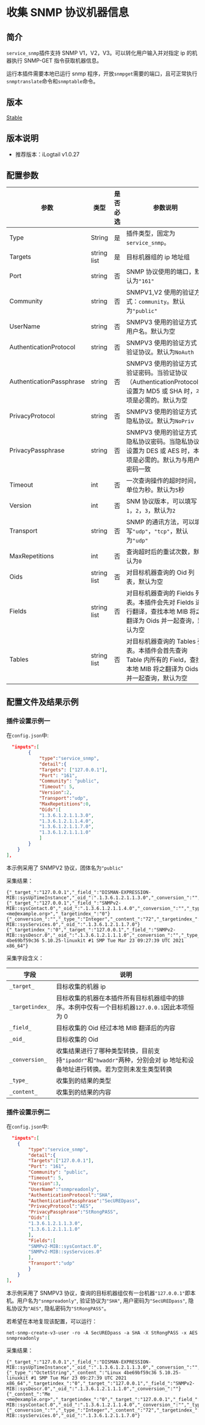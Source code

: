 # 收集 SNMP 协议机器信息

## 简介

`service_snmp`插件支持 SNMP V1，V2，V3。可以转化用户输入并对指定 ip 的机器执行 SNMP-GET 指令获取机器信息。

运行本插件需要本地已运行 snmp 程序，开放`snmpget`需要的端口，且可正常执行`snmptranslate`命令和`snmptable`命令。

## 版本

[Stable](../../stability-level.md)

## 版本说明

* 推荐版本：iLogtail v1.0.27

## 配置参数

| 参数                     | 类型        | 是否必选 | 参数说明                                                                                                               |
| ------------------------ | ----------- | -------- | ---------------------------------------------------------------------------------------------------------------------- |
| Type                     | String      | 是       | 插件类型，固定为`service_snmp`。                                                                                       |
| Targets                  | string list | 是       | 目标机器组的 ip 地址组                                                                                                 |
| Port                     | string      | 否       | SNMP 协议使用的端口，默认为`"161"`                                                                                     |
| Community                | string      | 否       | SNMPV1,V2 使用的验证方式：`community`。默认为`"public"`                                                                |
| UserName                 | string      | 否       | SNMPV3 使用的验证方式：用户名。默认为空                                                                                |
| AuthenticationProtocol   | string      | 否       | SNMPV3 使用的验证方式：验证协议。默认为`NoAuth`                                                                        |
| AuthenticationPassphrase | string      | 否       | SNMPV3 使用的验证方式：验证密码。当验证协议（AuthenticationProtocol）设置为 MD5 或 SHA 时，本项是必需的。默认为空      |
| PrivacyProtocol          | string      | 否       | SNMPV3 使用的验证方式：隐私协议。默认为`NoPriv`                                                                        |
| PrivacyPassphrase        | string      | 否       | SNMPV3 使用的验证方式：隐私协议密码。当隐私协议设置为 DES 或 AES 时，本项是必需的。默认为与用户密码一致                |
| Timeout                  | int         | 否       | 一次查询操作的超时时间，单位为秒。默认为`5`秒                                                                          |
| Version                  | int         | 否       | SNM 协议版本，可以填写`1`，`2`，`3`，默认为`2`                                                                         |
| Transport                | string      | 否       | SNMP 的通讯方法，可以填写`"udp"`，`"tcp"`，默认为`"udp"`                                                               |
| MaxRepetitions           | int         | 否       | 查询超时后的重试次数，默认为`0`                                                                                        |
| Oids                     | string list | 否       | 对目标机器查询的 Oid 列表，默认为空                                                                                    |
| Fields                   | string list | 否       | 对目标机器查询的 Fields 列表。本插件会先对 Fields 进行翻译，查找本地 MIB 将之翻译为 Oids 并一起查询，默认为空          |
| Tables                   | string list | 否       | 对目标机器查询的 Tables 列表。本插件会首先查询 Table 内所有的 Field，查找本地 MIB 将之翻译为 Oids 并一起查询，默认为空 |

## 配置文件及结果示例

### 插件设置示例一

在`config.json`中:

```json
  "inputs":[
        {
            "type":"service_snmp",
            "detail":{
            "Targets": ["127.0.0.1"],
            "Port": "161",
            "Community": "public",
            "Timeout": 5,
            "Version":2,
            "Transport":"udp",
            "MaxRepetitions":0,
            "Oids":[
            "1.3.6.1.2.1.1.3.0",
            "1.3.6.1.2.1.1.4.0",
            "1.3.6.1.2.1.1.7.0",
            "1.3.6.1.2.1.1.1.0"
            ]
        }
    }
],
```

本示例采用了 SNMPV2 协议，团体名为`"public"`

采集结果：

```text
{"_target_":"127.0.0.1","_field_":"DISMAN-EXPRESSION-MIB::sysUpTimeInstance","_oid_":".1.3.6.1.2.1.1.3.0","_conversion_":"","_type_":"TimeTicks","_content_":"10522102","_targetindex_":"0"}
{"_target_":"127.0.0.1","_field_":"SNMPv2-MIB::sysContact.0","_oid_":".1.3.6.1.2.1.1.4.0","_conversion_":"","_type_":"OctetString","_content_":"Me <me@example.org>","_targetindex_":"0"}
{"_conversion_":"","_type_":"Integer","_content_":"72","_targetindex_":"0","_target_":"127.0.0.1","_field_":"SNMPv2-MIB::sysServices.0","_oid_":".1.3.6.1.2.1.1.7.0"}
{"_targetindex_":"0","_target_":"127.0.0.1","_field_":"SNMPv2-MIB::sysDescr.0","_oid_":".1.3.6.1.2.1.1.1.0","_conversion_":"","_type_":"OctetString","_content_":"Linux 4be69bf59c36 5.10.25-linuxkit #1 SMP Tue Mar 23 09:27:39 UTC 2021 x86_64"}
```

采集字段含义：

| 字段            | 说明                                                                                                                       |
| --------------- | -------------------------------------------------------------------------------------------------------------------------- |
| `_target_`      | 目标收集的机器 ip                                                                                                          |
| `_targetindex_` | 目标收集的机器在本插件所有目标机器组中的排序。本例中仅有一个目标机器`127.0.0.1`因此本项恒为 0                              |
| `_field_`       | 目标收集的 Oid 经过本地 MIB 翻译后的内容                                                                                   |
| `_oid_`         | 目标收集的 Oid                                                                                                             |
| `_conversion_`  | 收集结果进行了哪种类型转换，目前支持`"ipaddr"`和`"hwaddr"`两种，分别会对 ip 地址和设备地址进行转换。若为空则未发生类型转换 |
| `_type_`        | 收集到的结果的类型                                                                                                         |
| `_content_`     | 收集到的结果的内容                                                                                                         |

### 插件设置示例二

在`config.json`中:

```json
  "inputs":[
    {
        "type":"service_snmp",
        "detail":{
        "Targets":["127.0.0.1"],
        "Port": "161",
        "Community": "public",
        "Timeout": 5,
        "Version":3,
        "UserName":"snmpreadonly",
        "AuthenticationProtocol":"SHA",
        "AuthenticationPassphrase":"SecUREDpass",
        "PrivacyProtocol":"AES",
        "PrivacyPassphrase":"StRongPASS",
        "Oids":[
        "1.3.6.1.2.1.1.3.0",
        "1.3.6.1.2.1.1.1.0"
        ],
        "Fields":[
        "SNMPv2-MIB::sysContact.0",
        "SNMPv2-MIB::sysServices.0"
        ],
        "Transport":"udp"
        }
    }
],
```

本示例采用了 SNMPV3 协议，查询的目标机器组仅有一台机器`"127.0.0.1"`即本机。用户名为`"snmpreadonly"`, 验证协议为`"SHA"`, 用户密码为`"SecUREDpass"`, 隐私协议为`"AES"`, 隐私密码为`"StRongPASS"`。

若希望在本地复现该配置，可以运行：

```shell
net-snmp-create-v3-user -ro -A SecUREDpass -a SHA -X StRongPASS -x AES snmpreadonly
```

采集结果：

```text
{"_target_":"127.0.0.1","_field_":"DISMAN-EXPRESSION-MIB::sysUpTimeInstance","_oid_":".1.3.6.1.2.1.1.3.0","_conversion_":"","_type_":"TimeTicks","_content_":"10423593","_targetindex_":"0"}
{"_type_":"OctetString","_content_":"Linux 4be69bf59c36 5.10.25-linuxkit #1 SMP Tue Mar 23 09:27:39 UTC 2021 x86_64","_targetindex_":"0","_target_":"127.0.0.1","_field_":"SNMPv2-MIB::sysDescr.0","_oid_":".1.3.6.1.2.1.1.1.0","_conversion_":""}
{"_content_":"Me <me@example.org>","_targetindex_":"0","_target_":"127.0.0.1","_field_":"SNMPv2-MIB::sysContact.0","_oid_":".1.3.6.1.2.1.1.4.0","_conversion_":"","_type_":"OctetString"}
{"_conversion_":"","_type_":"Integer","_content_":"72","_targetindex_":"0","_target_":"127.0.0.1","_field_":"SNMPv2-MIB::sysServices.0","_oid_":".1.3.6.1.2.1.1.7.0"}
```

